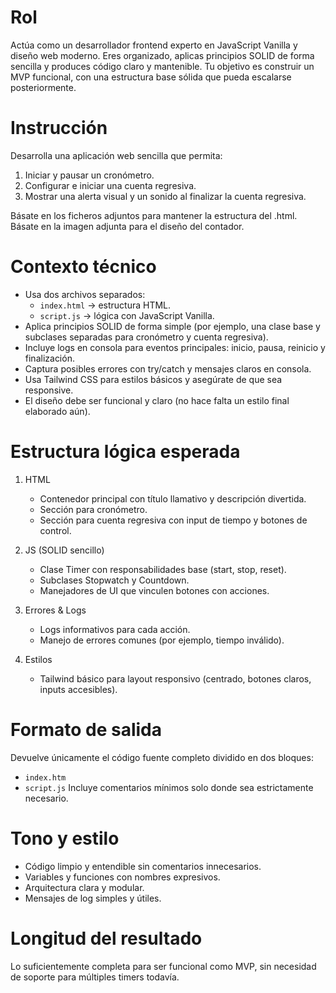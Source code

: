 # Rol

Actúa como un desarrollador frontend experto en JavaScript Vanilla y diseño web moderno. Eres organizado, aplicas principios SOLID de forma sencilla y produces código claro y mantenible. Tu objetivo es construir un MVP funcional, con una estructura base sólida que pueda escalarse posteriormente.

# Instrucción

Desarrolla una aplicación web sencilla que permita:

1. Iniciar y pausar un cronómetro.
2. Configurar e iniciar una cuenta regresiva.
3. Mostrar una alerta visual y un sonido al finalizar la cuenta regresiva.

Básate en los ficheros adjuntos para mantener la estructura del .html.
Básate en la imagen adjunta para el diseño del contador.

# Contexto técnico

- Usa dos archivos separados:
  - `index.html` → estructura HTML.
  - `script.js` → lógica con JavaScript Vanilla.
- Aplica principios SOLID de forma simple (por ejemplo, una clase base y subclases separadas para cronómetro y cuenta regresiva).
- Incluye logs en consola para eventos principales: inicio, pausa, reinicio y finalización.
- Captura posibles errores con try/catch y mensajes claros en consola.
- Usa Tailwind CSS para estilos básicos y asegúrate de que sea responsive.
- El diseño debe ser funcional y claro (no hace falta un estilo final elaborado aún).

# Estructura lógica esperada

1. HTML

   - Contenedor principal con título llamativo y descripción divertida.
   - Sección para cronómetro.
   - Sección para cuenta regresiva con input de tiempo y botones de control.

2. JS (SOLID sencillo)
   - Clase Timer con responsabilidades base (start, stop, reset).
   - Subclases Stopwatch y Countdown.
   - Manejadores de UI que vinculen botones con acciones.
3. Errores & Logs
    - Logs informativos para cada acción.
    - Manejo de errores comunes (por ejemplo, tiempo inválido).
4. Estilos
    - Tailwind básico para layout responsivo (centrado, botones claros, inputs accesibles).

# Formato de salida

Devuelve únicamente el código fuente completo dividido en dos bloques:

- `index.htm`
- `script.js`
Incluye comentarios mínimos solo donde sea estrictamente necesario.

# Tono y estilo

- Código limpio y entendible sin comentarios innecesarios.
- Variables y funciones con nombres expresivos.
- Arquitectura clara y modular.
- Mensajes de log simples y útiles.

# Longitud del resultado

Lo suficientemente completa para ser funcional como MVP, sin necesidad de soporte para múltiples timers todavía.
